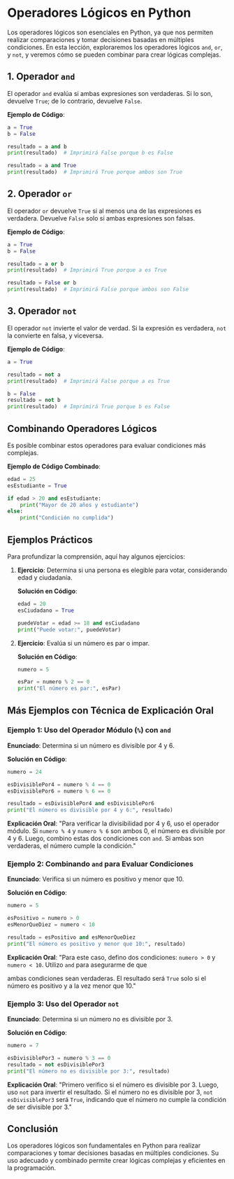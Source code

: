 # Operadores Lógicos en Python

Los operadores lógicos son esenciales en Python, ya que nos permiten realizar comparaciones y tomar decisiones basadas en múltiples condiciones. En esta lección, exploraremos los operadores lógicos `and`, `or`, y `not`, y veremos cómo se pueden combinar para crear lógicas complejas.

## 1. Operador `and`

El operador `and` evalúa si ambas expresiones son verdaderas. Si lo son, devuelve `True`; de lo contrario, devuelve `False`.

**Ejemplo de Código**:

```python
a = True
b = False

resultado = a and b
print(resultado)  # Imprimirá False porque b es False

resultado = a and True
print(resultado)  # Imprimirá True porque ambos son True
```

## 2. Operador `or`

El operador `or` devuelve `True` si al menos una de las expresiones es verdadera. Devuelve `False` solo si ambas expresiones son falsas.

**Ejemplo de Código**:

```python
a = True
b = False

resultado = a or b
print(resultado)  # Imprimirá True porque a es True

resultado = False or b
print(resultado)  # Imprimirá False porque ambos son False
```

## 3. Operador `not`

El operador `not` invierte el valor de verdad. Si la expresión es verdadera, `not` la convierte en falsa, y viceversa.

**Ejemplo de Código**:

```python
a = True

resultado = not a
print(resultado)  # Imprimirá False porque a es True

b = False
resultado = not b
print(resultado)  # Imprimirá True porque b es False
```

## Combinando Operadores Lógicos

Es posible combinar estos operadores para evaluar condiciones más complejas.

**Ejemplo de Código Combinado**:

```python
edad = 25
esEstudiante = True

if edad > 20 and esEstudiante:
    print("Mayor de 20 años y estudiante")
else:
    print("Condición no cumplida")
```

## Ejemplos Prácticos

Para profundizar la comprensión, aquí hay algunos ejercicios:

1. **Ejercicio**: Determina si una persona es elegible para votar, considerando edad y ciudadanía.

   **Solución en Código**:

   ```python
   edad = 20
   esCiudadano = True

   puedeVotar = edad >= 18 and esCiudadano
   print("Puede votar:", puedeVotar)
   ```

2. **Ejercicio**: Evalúa si un número es par o impar.

   **Solución en Código**:

   ```python
   numero = 5

   esPar = numero % 2 == 0
   print("El número es par:", esPar)
   ```

## Más Ejemplos con Técnica de Explicación Oral

### Ejemplo 1: Uso del Operador Módulo (`%`) con `and`

**Enunciado**: Determina si un número es divisible por 4 y 6.

**Solución en Código**:

```python
numero = 24

esDivisiblePor4 = numero % 4 == 0
esDivisiblePor6 = numero % 6 == 0

resultado = esDivisiblePor4 and esDivisiblePor6
print("El número es divisible por 4 y 6:", resultado)
```

**Explicación Oral**:
"Para verificar la divisibilidad por 4 y 6, uso el operador módulo. Si `numero % 4` y `numero % 6` son ambos 0, el número es divisible por 4 y 6. Luego, combino estas dos condiciones con `and`. Si ambas son verdaderas, el número cumple la condición."

### Ejemplo 2: Combinando `and` para Evaluar Condiciones

**Enunciado**: Verifica si un número es positivo y menor que 10.

**Solución en Código**:

```python
numero = 5

esPositivo = numero > 0
esMenorQueDiez = numero < 10

resultado = esPositivo and esMenorQueDiez
print("El número es positivo y menor que 10:", resultado)
```

**Explicación Oral**:
"Para este caso, defino dos condiciones: `numero > 0` y `numero < 10`. Utilizo `and` para asegurarme de que

 ambas condiciones sean verdaderas. El resultado será `True` solo si el número es positivo y a la vez menor que 10."

### Ejemplo 3: Uso del Operador `not`

**Enunciado**: Determina si un número no es divisible por 3.

**Solución en Código**:

```python
numero = 7

esDivisiblePor3 = numero % 3 == 0
resultado = not esDivisiblePor3
print("El número no es divisible por 3:", resultado)
```

**Explicación Oral**:
"Primero verifico si el número es divisible por 3. Luego, uso `not` para invertir el resultado. Si el número no es divisible por 3, `not esDivisiblePor3` será `True`, indicando que el número no cumple la condición de ser divisible por 3."

## Conclusión

Los operadores lógicos son fundamentales en Python para realizar comparaciones y tomar decisiones basadas en múltiples condiciones. Su uso adecuado y combinado permite crear lógicas complejas y eficientes en la programación.